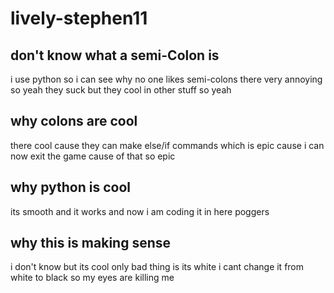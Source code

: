 # lively-stephen11
don't know what a semi-Colon is
---
i use python so i can see why no one likes semi-colons
there very annoying so yeah they suck
but they cool in other stuff so yeah

why colons are cool
---
there cool cause they can make else/if commands
which is epic cause i can now exit the game cause of that so epic

why python is cool
---
its smooth and it works
and now i am coding it in here poggers

why this is making sense
---
i don't know but its cool only bad thing is its white
i cant change it from white to black so my eyes are killing me